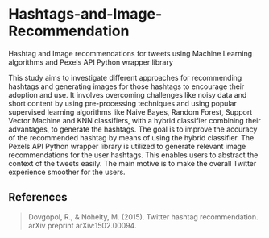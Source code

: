 # Hashtags-and-Image-Recommendation
Hashtag and Image recommendations for tweets using Machine Learning algorithms and Pexels API Python wrapper library

This study aims to investigate different approaches for recommending hashtags and generating images for those hashtags to encourage their adoption and use. It involves overcoming challenges like noisy data and short content by using pre-processing techniques and using popular supervised learning algorithms like Naive Bayes, Random Forest, Support Vector Machine and KNN classifiers, with a hybrid classifier combining their advantages, to generate the hashtags. The goal is to improve the accuracy of the recommended hashtag by means of using the hybrid classifier.
The Pexels API Python wrapper library is utilized to generate relevant image recommendations for the user hashtags. This enables users to abstract the context of the tweets easily. The main motive is to make the overall Twitter experience smoother for the users.

## References
> Dovgopol, R., & Nohelty, M. (2015). Twitter hashtag recommendation. arXiv preprint arXiv:1502.00094.
